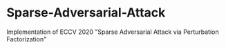 # Sparse-Adversarial-Attack
Implementation of ECCV 2020 "Sparse Adversarial Attack via Perturbation Factorization"

